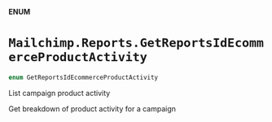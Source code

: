 **ENUM**

# `Mailchimp.Reports.GetReportsIdEcommerceProductActivity`

```swift
enum GetReportsIdEcommerceProductActivity
```

List campaign product activity

Get breakdown of product activity for a campaign
